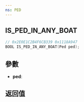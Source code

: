 ```yaml
---
ns: PED
---
```

## IS_PED_IN_ANY_BOAT

```c
// 0x2E0E1C2B4F6CB339 0x1118A947
BOOL IS_PED_IN_ANY_BOAT(Ped ped);
```


## 參數
* **ped**: 

## 返回值
